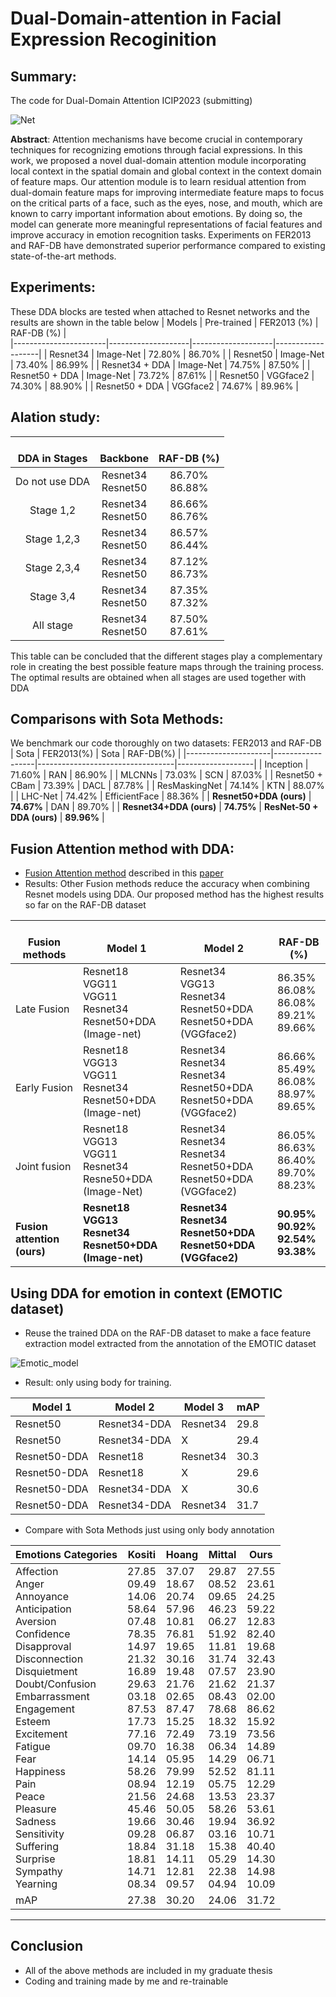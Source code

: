
# Dual-Domain-attention in Facial Expression Recoginition
## Summary:
The code for Dual-Domain Attention ICIP2023 (submitting)

![Net](https://github.com/Harly-1506/Dual-Domain-Attention/assets/86733695/08522388-9483-4f61-9f61-586a514261d1)

**Abstract**: Attention mechanisms have become crucial in contemporary techniques for recognizing emotions through facial expressions. In this work, we proposed a novel dual-domain attention module incorporating local context in the spatial domain and global context in the context domain of feature maps. Our attention module is to learn residual attention
from dual-domain feature maps for improving intermediate
feature maps to focus on the critical parts of a face, such as
the eyes, nose, and mouth, which are known to carry important information about emotions. By doing so, the model can
generate more meaningful representations of facial features
and improve accuracy in emotion recognition tasks. Experiments on FER2013 and RAF-DB have demonstrated superior
performance compared to existing state-of-the-art methods.

## Experiments:
These DDA blocks are tested when attached to Resnet networks and the results are shown in the table below
|     Models            |     Pre-trained    |     FER2013 (%)    |     RAF-DB (%)    |        
|-----------------------|--------------------|--------------------|-------------------|
|     Resnet34          |     Image-Net      |     72.80%         |     86.70%        |
|     Resnet50          |     Image-Net      |     73.40%         |     86.99%        |
|     Resnet34 + DDA    |     Image-Net      |     74.75%         |     87.50%        |
|     Resnet50 + DDA    |     Image-Net      |     73.72%         |     87.61%        |
|     Resnet50          |     VGGface2       |     74.30%         |     88.90%        |
|     Resnet50 + DDA    |     VGGface2       |     74.67%         |     89.96%        |

## Alation study:

|     <br>DDA in Stages    |         <br>Backbone        |      <br>RAF-DB (%)     |
|:------------------------:|:---------------------------:|:-----------------------:|
|     Do not use DDA   |    Resnet34<br>Resnet50 |    86.70%<br>86.88% |
|     Stage 1,2      |    Resnet34<br>Resnet50 |    86.66%<br>86.76% |
|     Stage 1,2,3     |   Resnet34<br>Resnet50 |    86.57%<br>86.44% |
|     Stage 2,3,4  |    Resnet34<br>Resnet50 |    87.12%<br>86.73% |
|     Stage 3,4      |    Resnet34<br>Resnet50 |  87.35%<br>87.32% |
|     All stage      |    Resnet34<br>Resnet50 |  87.50%<br>87.61% |

This table can be
concluded that the different stages play a complementary role
in creating the best possible feature maps through the training
process. The optimal results are obtained when all stages are
used together with DDA

## Comparisons with Sota Methods:
We benchmark our code thoroughly on two datasets: FER2013 and RAF-DB
| Sota                | FER2013(%)       | Sota                             | RAF-DB(%)         |
|---------------------|------------------|----------------------------------|-------------------|
| Inception           |    71.60%    | RAN                              |    86.90%     |
| MLCNNs              |    73.03%    | SCN                              |    87.03%     |
| Resnet50 + CBam     |    73.39%    | DACL                             |    87.78%     |
| ResMaskingNet       |    74.14%    | KTN                              |    88.07%     |
| LHC-Net             |    74.42%    | EfficientFace                    |    88.36%     |
| **Resnet50+DDA (ours)** |    **74.67%**    | DAN                              |    89.70%     |
| **Resnet34+DDA (ours)** |    **74.75%**    |   **ResNet-50 + DDA (ours)**    |    **89.96%**     |

## Fusion Attention method with DDA:
- [Fusion Attention method](https://1drv.ms/b/s!Avr_XL5_YnvQhTpXv7KfVXE1acnT?e=jRH9sS) described in this [paper](https://1drv.ms/b/s!Avr_XL5_YnvQhTpXv7KfVXE1acnT?e=jRH9sS)
- Results: Other Fusion methods reduce the accuracy when combining Resnet models using DDA. Our proposed method has the highest results so far on the RAF-DB dataset

|    <br>Fusion methods       |    <br>Model   1                                                                |    <br>Model   2                                                                      |    <br>RAF-DB   (%)                                          |
|-------------------------------------|---------------------------------------------------------------------------------|---------------------------------------------------------------------------------------|--------------------------------------------------------------|
|    <br>Late   Fusion                |    Resnet18   <br>VGG11<br>VGG11<br>Resnet34<br>Resnet50+DDA (Image-net) |    Resnet34<br>VGG13<br>Resnet34<br>Resnet50+DDA<br>Resnet50+DDA (VGGface2)    |    86.35%<br>86.08%<br>86.08%<br>89.21%<br>89.66%<br>    |
|    <br>Early   Fusion               | Resnet18<br>VGG13<br>VGG11<br>Resnet34<br>Resnet50+DDA (Image-net)           | Resnet34<br>Resnet34<br>Resnet34<br>Resnet50+DDA<br>Resnet50+DDA (VGGface2)        | 86.66%<br>85.49%<br>86.08%<br>88.97%<br>89.65%               |
|    <br>Joint   fusion               |    Resnet18   <br>VGG13<br>VGG11<br>Resnet34<br>Resne50+DDA (Image-Net)  |    Resnet34<br>Resnet34<br>Resnet34<br>Resnet50+DDA<br>Resnet50+DDA (VGGface2) |    86.05%<br>86.63%<br>86.40%<br>89.70%<br>88.23%        |
|    **<br>Fusion   attention (ours)**    |    **Resnet18   <br>VGG13<br>Resnet34<br>Resnet50+DDA (Image-net)**          |    **Resnet34   <br>Resnet34<br>Resnet50+DDA<br>Resnet50+DDA (VGGface2)**          |    **90.95%   <br>90.92%<br>92.54%<br>93.38%**           |

## Using DDA for emotion in context (EMOTIC dataset)
- Reuse the trained DDA on the RAF-DB dataset to make a face feature extraction model extracted from the annotation of the EMOTIC dataset

![Emotic_model](https://github.com/Harly-1506/Dual-Domain-Attention/assets/86733695/9a602c2e-2fd1-414e-9f06-1185c7919c5a)

- Result: only using body for training.

|     Model 1         |     Model 2         |     Model 3     |     mAP     |
|---------------------|---------------------|-----------------|-------------|
|     Resnet50        |     Resnet34-DDA    |     Resnet34    |     29.8    |
|     Resnet50        |     Resnet34-DDA    |     X           |     29.4    |
|     Resnet50-DDA    |     Resnet18        |     Resnet34    |     30.3    |
|     Resnet50-DDA    |     Resnet18        |     X           |     29.6    |
|     Resnet50-DDA    |     Resnet34-DDA    |     X           |     30.6    |
|     Resnet50-DDA    |     Resnet34-DDA    |     Resnet34    |     31.7    |

- Compare with Sota Methods just using only body annotation

| Emotions Categories                                                                                                                                                                                                                                                                                                                         | Kositi                                                                                                                                                                                                                                 | Hoang                                                                                                                                                                                                                                  | Mittal                                                                                                                                                                                                                                 | Ours                                                                                                                                                                                                                                   |
|---------------------------------------------------------------------------------------------------------------------------------------------------------------------------------------------------------------------------------------------------------------------------------------------------------------------------------------------|----------------------------------------------------------------------------------------------------------------------------------------------------------------------------------------------------------------------------------------|----------------------------------------------------------------------------------------------------------------------------------------------------------------------------------------------------------------------------------------|----------------------------------------------------------------------------------------------------------------------------------------------------------------------------------------------------------------------------------------|----------------------------------------------------------------------------------------------------------------------------------------------------------------------------------------------------------------------------------------|
| Affection<br>Anger<br>Annoyance<br>Anticipation<br>Aversion<br>Confidence<br>Disapproval<br>Disconnection<br>Disquietment<br>Doubt/Confusion<br>Embarrassment<br>Engagement<br>Esteem<br>Excitement<br>Fatigue<br>Fear<br>Happiness<br>Pain<br>Peace<br>Pleasure<br>Sadness<br>Sensitivity<br>Suffering<br>Surprise<br>Sympathy<br>Yearning | 27.85<br>09.49<br>14.06<br>58.64<br>07.48<br>78.35<br>14.97<br>21.32<br>16.89<br>29.63<br>03.18<br>87.53<br>17.73<br>77.16<br>09.70<br>14.14<br>58.26<br>08.94<br>21.56<br>45.46<br>19.66<br>09.28<br>18.84<br>18.81<br>14.71<br>08.34 | 37.07<br>18.67<br>20.74<br>57.96<br>10.81<br>76.81<br>19.65<br>30.16<br>19.48<br>21.76<br>02.65<br>87.47<br>15.25<br>72.49<br>16.38<br>05.95<br>79.99<br>12.19<br>24.68<br>50.05<br>30.46<br>06.87<br>31.18<br>14.11<br>12.81<br>09.57 | 29.87<br>08.52<br>09.65<br>46.23<br>06.27<br>51.92<br>11.81<br>31.74<br>07.57<br>21.62<br>08.43<br>78.68<br>18.32<br>73.19<br>06.34<br>14.29<br>52.52<br>05.75<br>13.53<br>58.26<br>19.94<br>03.16<br>15.38<br>05.29<br>22.38<br>04.94 | 27.55<br>23.61<br>24.25<br>59.22<br>12.83<br>82.40<br>19.68<br>32.43<br>23.90<br>21.37<br>02.00<br>86.62<br>15.92<br>73.56<br>14.89<br>06.71<br>81.11<br>12.29<br>23.37<br>53.61<br>36.92<br>10.71<br>40.40<br>14.30<br>14.98<br>10.09 |
| mAP                                                                                                                                                                                                                                                                                                                                         | 27.38                                                                                                                                                                                                                                  | 30.20                                                                                                                                                                                                                                  | 24.06                                                                                                                                                                                                                                  | 31.72                                                                                                                                                                                                                                  
______________________________________________________________________________
## Conclusion
- All of the above methods are included in my graduate thesis
- Coding and training made by me and re-trainable
